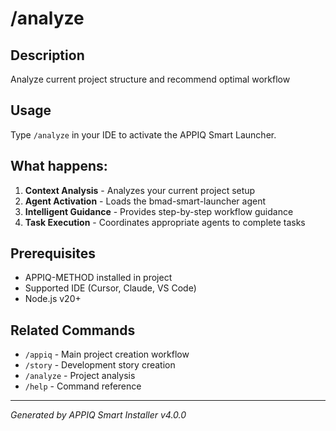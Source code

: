 # /analyze

## Description
Analyze current project structure and recommend optimal workflow

## Usage
Type `/analyze` in your IDE to activate the APPIQ Smart Launcher.

## What happens:
1. **Context Analysis** - Analyzes your current project setup
2. **Agent Activation** - Loads the bmad-smart-launcher agent
3. **Intelligent Guidance** - Provides step-by-step workflow guidance
4. **Task Execution** - Coordinates appropriate agents to complete tasks

## Prerequisites
- APPIQ-METHOD installed in project
- Supported IDE (Cursor, Claude, VS Code)
- Node.js v20+

## Related Commands
- `/appiq` - Main project creation workflow
- `/story` - Development story creation
- `/analyze` - Project analysis
- `/help` - Command reference

---
*Generated by APPIQ Smart Installer v4.0.0*
